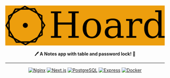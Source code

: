 <div align="center">

![Hoard logo](./assets/Hoard_logo_colored.png)

**🖊️ A Notes app with table and password lock! 🔐**

---

<a href="https://nginx.org/">
<img src="https://img.shields.io/badge/Nginx-009639?logo=nginx&logoColor=white&style=for-the-badge" alt="Nginx"/></a>

<a href="https://nextjs.org/">
<img src="https://img.shields.io/badge/next.js-000000?style=for-the-badge&logo=nextdotjs&logoColor=white" alt="Next.js"/></a>

<a href="https://www.postgresql.org/">
<img src="https://img.shields.io/badge/postgresql-4169e1?style=for-the-badge&logo=postgresql&logoColor=white" alt="PostgreSQL"/></a>

<a href="https://expressjs.com/">
<img src="https://img.shields.io/badge/express.js-000000?style=for-the-badge&logo=express&logoColor=white" alt="Express"/></a>


<a href="https://www.docker.com/">
<img src="https://img.shields.io/badge/docker-257bd6?style=for-the-badge&logo=docker&logoColor=white" alt="Docker"/></a>

</div>
